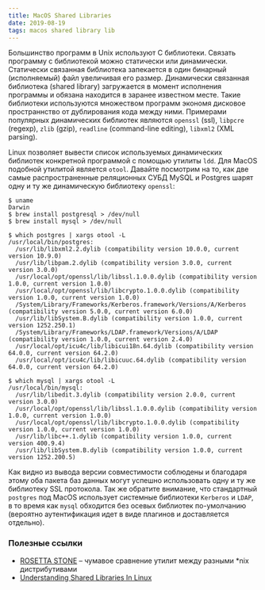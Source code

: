 ```yaml
---
title: MacOS Shared Libraries
date: 2019-08-19
tags: macos shared library lib
---
```


Большинство программ в Unix используют C библиотеки. Связать программу с библиотекой можно статически или динамически. Статически связанная библиотека запекается в один бинарный (исполняемый) файл увеличивая его размер. Динамически связанная библиотека (shared library) загружается в момент исполнения программы и обязана находится в заранее известном месте. Такие библиотеки используются множеством программ экономя дисковое пространнство от дублирования кода между ними. Примерами популярных динамических библиотек являются `openssl` (ssl), `libpcre` (regexp), `zlib` (gzip), `readline` (command-line editing), `libxml2` (XML parsing).

Linux позволяет вывести список используемых динамических библиотек конкретной программой с помощью утилиты `ldd`. Для MacOS подобной утилитой является `otool`. Давайте посмотрим на то, как две самые распространенные реляционных СУБД MySQL и Postgres шарят одну и ту же динамическую библиотеку `openssl`:

```
$ uname
Darwin
$ brew install postgresql > /dev/null
$ brew install mysql > /dev/null
```
```
$ which postgres | xargs otool -L
/usr/local/bin/postgres:
  /usr/lib/libxml2.2.dylib (compatibility version 10.0.0, current version 10.9.0)
  /usr/lib/libpam.2.dylib (compatibility version 3.0.0, current version 3.0.0)
  /usr/local/opt/openssl/lib/libssl.1.0.0.dylib (compatibility version 1.0.0, current version 1.0.0)
  /usr/local/opt/openssl/lib/libcrypto.1.0.0.dylib (compatibility version 1.0.0, current version 1.0.0)
  /System/Library/Frameworks/Kerberos.framework/Versions/A/Kerberos (compatibility version 5.0.0, current version 6.0.0)
  /usr/lib/libSystem.B.dylib (compatibility version 1.0.0, current version 1252.250.1)
  /System/Library/Frameworks/LDAP.framework/Versions/A/LDAP (compatibility version 1.0.0, current version 2.4.0)
  /usr/local/opt/icu4c/lib/libicui18n.64.dylib (compatibility version 64.0.0, current version 64.2.0)
  /usr/local/opt/icu4c/lib/libicuuc.64.dylib (compatibility version 64.0.0, current version 64.2.0)
```
```
$ which mysql | xargs otool -L
/usr/local/bin/mysql:
  /usr/lib/libedit.3.dylib (compatibility version 2.0.0, current version 3.0.0)
  /usr/local/opt/openssl/lib/libssl.1.0.0.dylib (compatibility version 1.0.0, current version 1.0.0)
  /usr/local/opt/openssl/lib/libcrypto.1.0.0.dylib (compatibility version 1.0.0, current version 1.0.0)
  /usr/lib/libc++.1.dylib (compatibility version 1.0.0, current version 400.9.4)
  /usr/lib/libSystem.B.dylib (compatibility version 1.0.0, current version 1252.200.5)
```

Как видно из вывода версии совместимости соблюдены и благодаря этому оба пакета баз данных могут успешно использовать одну и ту же библиотеку SSL протокола. Так же обратите внимание, что стандартный `postgres` под MacOS использует системные библиотеки `Kerberos` и `LDAP`, в то время как `mysql` обходится без осевых библиотек по-умолчанию (вероятно аутентификация идет в виде плагинов и доставляется отдельно).

### Полезные ссылки

- [ROSETTA STONE](http://bhami.com/rosetta.html) – чумавое сравнение утилит между разными \*nix дистрибутивами
- [Understanding Shared Libraries In Linux](https://www.tecmint.com/understanding-shared-libraries-in-linux)
